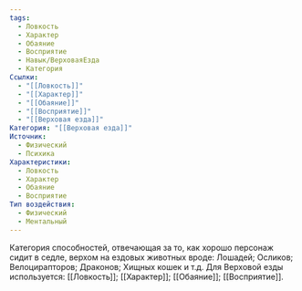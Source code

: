 ```yaml
---
tags:
  - Ловкость
  - Характер
  - Обаяние
  - Восприятие
  - Навык/ВерховаяЕзда
  - Категория
Ссылки:
  - "[[Ловкость]]"
  - "[[Характер]]"
  - "[[Обаяние]]"
  - "[[Восприятие]]"
  - "[[Верховая езда]]"
Категория: "[[Верховая езда]]"
Источник:
  - Физический
  - Психика
Характеристики:
  - Ловкость
  - Характер
  - Обаяние
  - Восприятие
Тип воздействия:
  - Физический
  - Ментальный
---
```

Категория способностей, отвечающая за то, как хорошо персонаж сидит в седле, верхом на ездовых животных вроде: Лошадей; Осликов; Велоцирапторов; Драконов; Хищных кошек и т.д. Для Верховой езды используется: [[Ловкость]]; [[Характер]]; [[Обаяние]]; [[Восприятие]]. 

